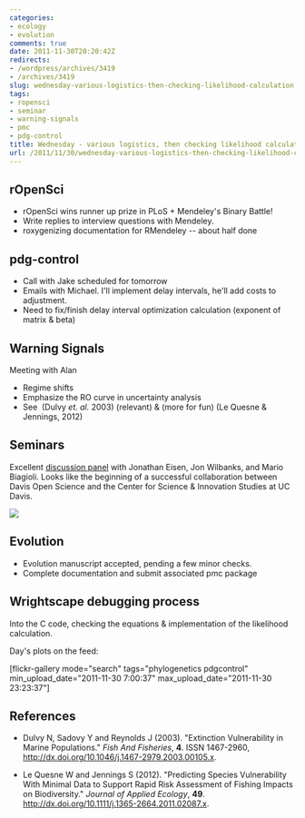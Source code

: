 ```yaml
---
categories:
- ecology
- evolution
comments: true
date: 2011-11-30T20:20:42Z
redirects:
- /wordpress/archives/3419
- /archives/3419
slug: wednesday-various-logistics-then-checking-likelihood-calculation
tags:
- ropensci
- seminar
- warning-signals
- pmc
- pdg-control
title: Wednesday - various logistics, then checking likelihood calculation
url: /2011/11/30/wednesday-various-logistics-then-checking-likelihood-calculation/
---
```


## rOpenSci
	
* rOpenSci wins runner up prize in PLoS + Mendeley's Binary Battle!
* Write replies to interview questions with Mendeley.
* roxygenizing documentation for RMendeley -- about half done


## pdg-control 

* Call with Jake scheduled for tomorrow
* Emails with Michael. I'll implement delay intervals, he'll add costs to adjustment.
* Need to fix/finish delay interval optimization calculation (exponent of matrix & beta)


## Warning Signals

Meeting with Alan

* Regime shifts
* Emphasize the RO curve in uncertainty analysis
* See  (Dulvy _et. al._ 2003) (relevant) & (more for fun) (Le Quesne & Jennings, 2012)

## Seminars


Excellent [discussion panel](http://innovation.ucdavis.edu/events/getting-famous-or-getting-scooped-risks-and-opportunities-in-sharing-your-science-and-scholarship) with Jonathan Eisen, Jon Wilbanks, and Mario Biagioli. Looks like the beginning of a successful collaboration between Davis Open Science and the Center for Science & Innovation Studies at UC Davis.

![](https://lh4.googleusercontent.com/-os5A425swFI/TtaPQHDF-qI/AAAAAAAABdk/NRNnLFdsrgU/h301/2011-11-30%2B12-13-29-956.jpg)


## Evolution

* Evolution manuscript accepted, pending a few minor checks.
* Complete documentation and submit associated pmc package

## Wrightscape debugging process

Into the C code, checking the equations & implementation of the likelihood calculation.

Day's plots on the feed:

[flickr-gallery mode="search" tags="phylogenetics pdgcontrol" min_upload_date="2011-11-30 7:00:37" max_upload_date="2011-11-30 23:23:37"]

## References


- Dulvy N, Sadovy Y and Reynolds J (2003).
"Extinction Vulnerability in Marine Populations."
*Fish And Fisheries*, **4**.
ISSN 1467-2960, <a href="http://dx.doi.org/10.1046/j.1467-2979.2003.00105.x">http://dx.doi.org/10.1046/j.1467-2979.2003.00105.x</a>.

- Le Quesne W and Jennings S (2012).
"Predicting Species Vulnerability With Minimal Data to Support Rapid Risk Assessment of Fishing Impacts on Biodiversity."
*Journal of Applied Ecology*, **49**.
<a href="http://dx.doi.org/10.1111/j.1365-2664.2011.02087.x">http://dx.doi.org/10.1111/j.1365-2664.2011.02087.x</a>.
